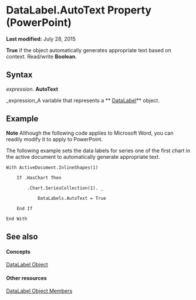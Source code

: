 
# DataLabel.AutoText Property (PowerPoint)

 **Last modified:** July 28, 2015

 **True** if the object automatically generates appropriate text based on context. Read/write **Boolean**.

## Syntax

 _expression_. **AutoText**

 _expression_A variable that represents a  ** [DataLabel](a17d23c5-0361-9129-28e5-b892f6966bda.md)** object.


## Example




 **Note**  Although the following code applies to Microsoft Word, you can readily modify it to apply to PowerPoint.

The following example sets the data labels for series one of the first chart in the active document to automatically generate appropriate text.




```
With ActiveDocument.InlineShapes(1)

    If .HasChart Then

        .Chart.SeriesCollection(1). _

            DataLabels.AutoText = True

    End If

End With
```


## See also


#### Concepts


 [DataLabel Object](a17d23c5-0361-9129-28e5-b892f6966bda.md)
#### Other resources


 [DataLabel Object Members](fe118362-4760-86e8-14e9-bfbbe4062386.md)
